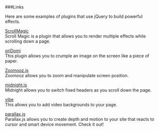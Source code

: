 ###Links

Here are some examples of plugins that use jQuery to build powerful effects. 

[ScrollMagic](http://janpaepke.github.io/ScrollMagic/)  
Scroll Magic is a plugin that allows you to render multiple effects while scrolling down a page. 

[oriDomi](http://oridomi.com/)  
This plugin allows you to crumple an image on the screen like a piece of paper.

[Zoomooz.js](http://jaukia.github.io/zoomooz/)  
Zoomooz allows you to zoom and manipulate screen position.

[midnight.js](http://aerolab.github.io/midnight.js/)  
Midnight allows you to switch fixed headers as you scroll down the page.

[vibe](http://vodkabears.github.io/vide/)  
This allows you to add video backgrounds to your page.

[parallax.js](http://matthew.wagerfield.com/parallax/)  
Parallax.js allows you to create depth and motion to your site that reacts to cursor and smart device movement. Check it out!